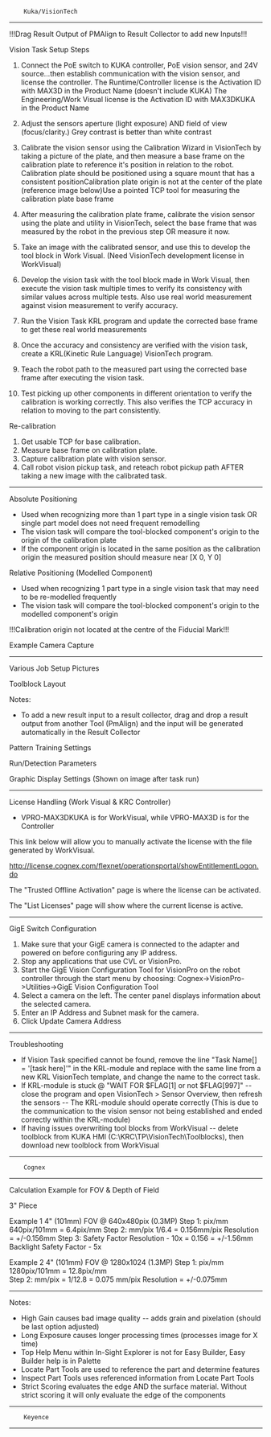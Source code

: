 		Kuka/VisionTech
---
!!!Drag Result Output of PMAlign to Result Collector to add new Inputs!!!

Vision Task Setup Steps
1. Connect the PoE switch to KUKA controller, PoE vision sensor, and 24V source...then establish communication with the vision sensor, and license the controller.
   The Runtime/Controller license is the Activation ID with MAX3D in the Product Name (doesn't include KUKA)
   The Engineering/Work Visual license is the Activation ID with MAX3DKUKA in the Product Name
2. Adjust the sensors aperture (light exposure) AND field of view (focus/clarity.)  Grey contrast is better than white contrast
3. Calibrate the vision sensor using the Calibration Wizard in VisionTech by taking a picture of the plate, and then measure a base frame on the calibration plate to reference it's position in relation to the robot.
   Calibration plate should be positioned using a square mount that has a consistent positionCalibration plate origin is not at the center of the plate (reference image below)Use a pointed TCP tool for measuring the calibration plate base frame
   
4. After measuring the calibration plate frame, calibrate the vision sensor using the plate and utility in VisionTech, select the base frame that was measured by the robot in the previous step OR measure it now.
5. Take an image with the calibrated sensor, and use this to develop the tool block in Work Visual.  (Need VisionTech development license in WorkVisual)
6. Develop the vision task with the tool block made in Work Visual, then execute the vision task multiple times to verify its consistency with similar values across multiple tests.  Also use real world measurement against vision measurement to verify accuracy. 
7. Run the Vision Task KRL program and update the corrected base frame to get these real world measurements
8. Once the accuracy and consistency are verified with the vision task, create a KRL(Kinetic Rule Language) VisionTech program.
9. Teach the robot path to the measured part using the corrected base frame after executing the vision task.
10. Test picking up other components in different orientation to verify the calibration is working correctly.  This also verifies the TCP accuracy in relation to moving to the part consistently. 

Re-calibration
1. Get usable TCP for base calibration. 
2. Measure base frame on calibration plate. 
3. Capture calibration plate with vision sensor.
4. Call robot vision pickup task, and reteach robot pickup path AFTER taking a new image with the calibrated task.

---
Absolute Positioning 
- Used when recognizing more than 1 part type in a single vision task OR single part model does not need frequent remodelling
- The vision task will compare the tool-blocked component's origin to the origin of the calibration plate
- If the component origin is located in the same position as the calibration origin the measured position should measure near [X 0, Y 0]


Relative Positioning (Modelled Component)
- Used when recognizing 1 part type in a single vision task that may need to be re-modelled frequently
- The vision task will compare the tool-blocked component's origin to the modelled component's origin



!!!Calibration origin not located at the centre of the Fiducial Mark!!!


Example Camera Capture


---
Various Job Setup Pictures

Toolblock Layout



Notes:
- To add a new result input to a result collector, drag and drop a result output from another Tool (PmAlign) and the input will be generated automatically in the Result Collector

Pattern Training Settings



Run/Detection Parameters



Graphic Display Settings (Shown on image after task run)



---
License Handling (Work Visual & KRC Controller)
- VPRO-MAX3DKUKA is for WorkVisual, while VPRO-MAX3D is for the Controller

This link below will allow you to manually activate the license with the file generated by WorkVisual.

http://license.cognex.com/flexnet/operationsportal/showEntitlementLogon.do

The "Trusted Offline Activation" page is where the license can be activated.

The "List Licenses" page will show where the current license is active.




---
GigE Switch Configuration

1. Make sure that your GigE camera is connected to the adapter and powered on before configuring any IP address.
2. Stop any applications that use CVL or VisionPro.
3. Start the GigE Vision Configuration Tool for VisionPro on the robot controller through the start menu by choosing:  Cognex->VisionPro->Utilities->GigE Vision Configuration Tool
4. Select a camera on the left.  The center panel displays information about the selected camera.
5. Enter an IP Address and Subnet mask for the camera.
6. Click Update Camera Address


---
Troubleshooting
- If Vision Task specified cannot be found, remove the line "Task Name[] = '[task here]'" in the KRL-module and replace with the same line from a new KRL VisionTech template, and change the name to the correct task.
- If KRL-module is stuck @ "WAIT FOR $FLAG[1] or not $FLAG[997]" -- close the program and open VisionTech > Sensor Overview, then refresh the sensors -- The KRL-module should operate correctly (This is due to the communication to the vision sensor not being established and ended correctly within the KRL-module)
- If having issues overwriting tool blocks from WorkVisual -- delete toolblock from KUKA HMI (C:\KRC\TP\VisionTech\Toolblocks), then download new toolblock from WorkVisual

---
		Cognex
---
Calculation Example for FOV & Depth of Field

3" Piece

Example 1
4" (101mm) FOV @ 640x480pix (0.3MP)
Step 1: pix/mm 640pix/101mm = 6.4pix/mm
Step 2: mm/pix 1/6.4 = 0.156mm/pix
            Resolution = +/-0.156mm
Step 3: Safety Factor Resolution - 10x = 0.156 = +/-1.56mm
            Backlight Safety Factor - 5x

Example 2
4" (101mm) FOV @ 1280x1024 (1.3MP)
 Step 1: pix/mm 1280pix/101mm = 12.8pix/mm  
Step 2: mm/pix = 1/12.8 = 0.075 mm/pix
            Resolution = +/-0.075mm

---
Notes:
- High Gain causes bad image quality -- adds grain and pixelation (should be last option adjusted) 
- Long Exposure causes longer processing times (processes image for X time)
- Top Help Menu within In-Sight Explorer is not for Easy Builder, Easy Builder help is in Palette
- Locate Part Tools are used to reference the part and determine features
- Inspect Part Tools uses referenced information from Locate Part Tools
- Strict Scoring evaluates the edge AND the surface material. Without strict scoring it will only evaluate the edge of the components

---
		Keyence
---
		









